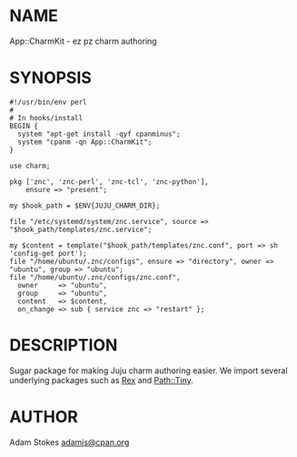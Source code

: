 # NAME

App::CharmKit - ez pz charm authoring

# SYNOPSIS

    #!/usr/bin/env perl
    #
    # In hooks/install
    BEGIN {
      system "apt-get install -qyf cpanminus";
      system "cpanm -qn App::CharmKit";
    }

    use charm;

    pkg ['znc', 'znc-perl', 'znc-tcl', 'znc-python'],
        ensure => "present";

    my $hook_path = $ENV{JUJU_CHARM_DIR};

    file "/etc/systemd/system/znc.service", source => "$hook_path/templates/znc.service";

    my $content = template("$hook_path/templates/znc.conf", port => sh 'config-get port');
    file "/home/ubuntu/.znc/configs", ensure => "directory", owner => "ubuntu", group => "ubuntu";
    file "/home/ubuntu/.znc/configs/znc.conf",
      owner     => "ubuntu",
      group     => "ubuntu",
      content   => $content,
      on_change => sub { service znc => "restart" };

# DESCRIPTION

Sugar package for making Juju charm authoring easier. We import several
underlying packages such as [Rex](https://metacpan.org/pod/Rex) and [Path::Tiny](https://metacpan.org/pod/Path::Tiny).

# AUTHOR

Adam Stokes <adamjs@cpan.org>

